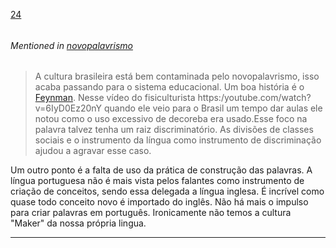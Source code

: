 [24](https://github.com/guilhermeprokisch/guilherme/issues/24) 
###### 

 


###### Mentioned in [novopalavrismo](novopalavrismo)  
 > A cultura brasileira está bem contaminada pelo novopalavrismo, isso acaba passando para o sistema educacional. Um boa história é o [Feynman](Feynman). Nesse vídeo do fisiculturista https:/youtube.com/watch?v=6IyD0Ez20nY quando ele veio para o Brasil um tempo dar aulas ele notou como o uso excessivo de decoreba era usado.Esse foco na palavra talvez tenha um raiz discriminatório. As divisões de classes sociais e o instrumento da língua como instrumento de discriminação ajudou a agravar esse caso.

Um outro ponto é a falta de uso da prática de construção das palavras. A língua portuguesa não é mais vista pelos falantes como instrumento de criação de conceitos, sendo essa delegada a língua inglesa. É incrível como quase todo conceito novo é importado do inglês. Não há mais o impulso para criar palavras em português. Ironicamente não temos a cultura "Maker"  da nossa própria lingua.

-------------------------------------------------------------------------------

